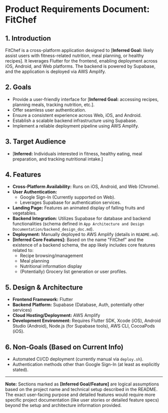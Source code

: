 # Product Requirements Document: FitChef

## 1. Introduction

FitChef is a cross-platform application designed to [**Inferred Goal:** likely assist users with fitness-related nutrition, meal planning, or healthy recipes]. It leverages Flutter for the frontend, enabling deployment across iOS, Android, and Web platforms. The backend is powered by Supabase, and the application is deployed via AWS Amplify.

## 2. Goals

*   Provide a user-friendly interface for [**Inferred Goal:** accessing recipes, planning meals, tracking nutrition, etc.].
*   Offer seamless user authentication.
*   Ensure a consistent experience across Web, iOS, and Android.
*   Establish a scalable backend infrastructure using Supabase.
*   Implement a reliable deployment pipeline using AWS Amplify.

## 3. Target Audience

*   [**Inferred:** Individuals interested in fitness, healthy eating, meal preparation, and tracking nutritional intake.]

## 4. Features

*   **Cross-Platform Availability:** Runs on iOS, Android, and Web (Chrome).
*   **User Authentication:**
    *   Google Sign-In (Currently supported on Web).
    *   Leverages Supabase for authentication services.
*   **Landing Page:** Features an animated display of falling fruits and vegetables.
*   **Backend Integration:** Utilizes Supabase for database and backend functionalities (schema defined in `App Architecture and Design Documentation/backend_design_doc.md`).
*   **Deployment:** Manually deployed to AWS Amplify (details in `README.md`).
*   **[Inferred Core Features]:** Based on the name "FitChef" and the existence of a backend schema, the app likely includes core features related to:
    *   Recipe browsing/management
    *   Meal planning
    *   Nutritional information display
    *   (Potentially) Grocery list generation or user profiles.

## 5. Design & Architecture

*   **Frontend Framework:** Flutter
*   **Backend Platform:** Supabase (Database, Auth, potentially other services)
*   **Cloud Hosting/Deployment:** AWS Amplify
*   **Development Environment:** Requires Flutter SDK, Xcode (iOS), Android Studio (Android), Node.js (for Supabase tools), AWS CLI, CocoaPods (iOS).

## 6. Non-Goals (Based on Current Info)

*   Automated CI/CD deployment (currently manual via `deploy.sh`).
*   Authentication methods other than Google Sign-In (at least as explicitly stated).

---
**Note:** Sections marked as **[Inferred Goal/Feature]** are logical assumptions based on the project name and technical setup described in the README. The exact user-facing purpose and detailed features would require more specific project documentation (like user stories or detailed feature specs) beyond the setup and architecture information provided. 